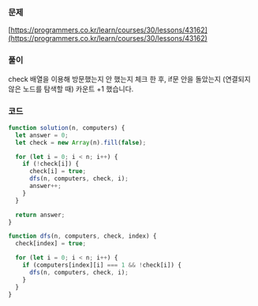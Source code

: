 ### 문제

[https://programmers.co.kr/learn/courses/30/lessons/43162](https://programmers.co.kr/learn/courses/30/lessons/43162)

### 풀이

check 배열을 이용해 방문했는지 안 했는지 체크 한 후, if문 안을 돌았는지 (연결되지 않은 노드를 탐색할 때) 카운트 +1 했습니다.

### 코드

```javascript
function solution(n, computers) {
  let answer = 0;
  let check = new Array(n).fill(false);

  for (let i = 0; i < n; i++) {
    if (!check[i]) {
      check[i] = true;
      dfs(n, computers, check, i);
      answer++;
    }
  }

  return answer;
}

function dfs(n, computers, check, index) {
  check[index] = true;

  for (let i = 0; i < n; i++) {
    if (computers[index][i] === 1 && !check[i]) {
      dfs(n, computers, check, i);
    }
  }
}
```
